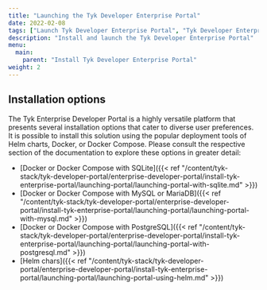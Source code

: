 ```yaml
---
title: "Launching the Tyk Developer Enterprise Portal"
date: 2022-02-08
tags: ["Launch Tyk Developer Enterprise Portal", "Tyk Developer Enterprise Portal", "Launch Tyk Developer Enterprise Portal with SQLite", "Launch Tyk Developer Enterprise Portal with MySQL", "Launch Tyk Developer Enterprise Portal with PostgreSQL"]
description: "Install and launch the Tyk Developer Enterprise Portal"
menu:
  main:
    parent: "Install Tyk Developer Enterprise Portal"
weight: 2
---
```


## Installation options
The Tyk Enterprise Developer Portal is a highly versatile platform that presents several installation options that cater to diverse user preferences. It is possible to install this solution using the popular deployment tools of Helm charts, Docker, or Docker Compose. Please consult the respective section of the documentation to explore these options in greater detail:
- [Docker or Docker Compose with SQLite]({{< ref "/content/tyk-stack/tyk-developer-portal/enterprise-developer-portal/install-tyk-enterprise-portal/launching-portal/launching-portal-with-sqlite.md" >}})
- [Docker or Docker Compose with MySQL or MariaDB]({{< ref "/content/tyk-stack/tyk-developer-portal/enterprise-developer-portal/install-tyk-enterprise-portal/launching-portal/launching-portal-with-mysql.md" >}})
- [Docker or Docker Compose with PostgreSQL]({{< ref "/content/tyk-stack/tyk-developer-portal/enterprise-developer-portal/install-tyk-enterprise-portal/launching-portal/launching-portal-with-postgresql.md" >}})
- [Helm chars]({{< ref "/content/tyk-stack/tyk-developer-portal/enterprise-developer-portal/install-tyk-enterprise-portal/launching-portal/launching-portal-using-helm.md" >}})